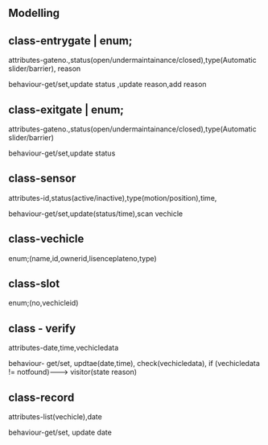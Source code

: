 Modelling
-

class-entrygate            | enum;
-                           

attributes-gateno.,status(open/undermaintainance/closed),type(Automatic slider/barrier), reason


behaviour-get/set,update status ,update reason,add reason


class-exitgate    | enum;
-

attributes-gateno.,status(open/undermaintainance/closed),type(Automatic slider/barrier)


behaviour-get/set,update status



class-sensor
-

attributes-id,status(active/inactive),type(motion/position),time,


behaviour-get/set,update(status/time),scan vechicle


class-vechicle
-

enum;(name,id,ownerid,lisenceplateno,type)

class-slot
-
enum;(no,vechicleid)



class - verify
-

attributes-date,time,vechicledata



behaviour- get/set, updtae(date,time), check(vechicledata), if (vechicledata != notfound)---> visitor(state reason)


class-record
-

attributes-list(vechicle),date


behaviour-get/set, update date
